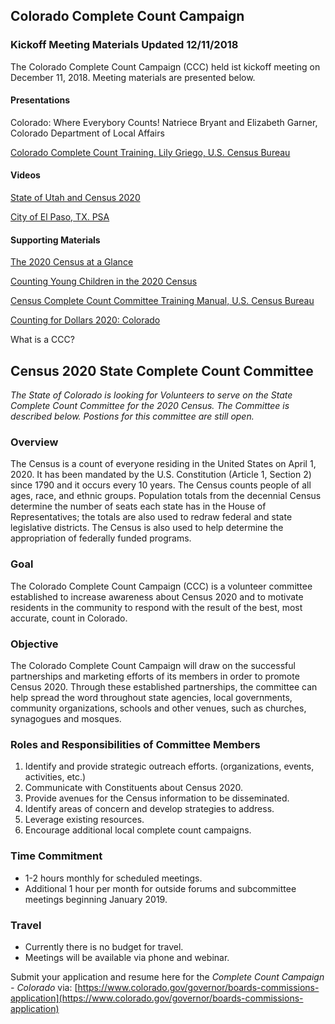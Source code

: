 ## Colorado Complete Count Campaign

### Kickoff Meeting Materials Updated 12/11/2018

The Colorado Complete Count Campaign (CCC) held ist kickoff meeting on December 11, 2018.  Meeting materials are presented below.

#### Presentations

Colorado: Where Everybory Counts! Natriece Bryant and Elizabeth Garner, Colorado Department of Local Affairs

[Colorado Complete Count Training.  Lily Griego, U.S. Census Bureau](https://storage.cloud.google.com/co-publicdata/Census%20Presentation%20for%20CCC%20kickoff.pdf?_ga=2.164411647.-1732879585.1519318964)


#### Videos

[State of Utah and Census 2020](http://gardner.utah.edu/demographics/2020-census/)

[City of El Paso, TX. PSA](https://www.amazon.com/clouddrive/share/ybZgkseXeNyYXDmlskL9Un4bGnxEIe0DYWilJz9nR5x/jyYNwqm9TwWeMU0aM5VvMw?_encoding=UTF8&*Version*=1&*entries*=0&mgh=1)

#### Supporting Materials

[The 2020 Census at a Glance](http://lvpc.org/pdf/P+Pizza/2020%20Census%20flyer.pdf)

[Counting Young Children in the 2020 Census](https://files.buildthefoundation.org/wp-content/uploads/2018/11/counting-young-children-in-2020-census.pdf)

[Census Complete Count Committee Training Manual,  U.S. Census Bureau](https://www.census.gov/content/dam/Census/newsroom/press-kits/2018/ccc-guide-d-1280.pdf)

[Counting for Dollars 2020: Colorado](https://gwipp.gwu.edu/sites/g/files/zaxdzs2181/f/downloads/Colorado%2008-18-17.pdf)


What is a CCC?




## Census 2020 State Complete Count Committee

*The State of Colorado is looking for Volunteers to serve on the State Complete Count Committee for the 2020 Census.  The Committee is described below.  Postions for this committee are still open.*

### Overview
The Census is a count of everyone residing in the United States on April 1, 2020. It has been mandated by the U.S. Constitution (Article 1, Section 2) since 1790 and it occurs every 10 years. The Census counts people of all ages, race, and ethnic groups. Population totals from the decennial Census determine the number of seats each state has in the House of Representatives; the totals are also used to redraw federal and state legislative districts. The Census is also used to help determine the appropriation of federally funded programs.

### Goal
The Colorado Complete Count Campaign (CCC) is a volunteer committee established to increase awareness about Census 2020 and to motivate residents in the community to respond with the result of the best, most accurate, count in Colorado.

### Objective
The Colorado Complete Count Campaign will draw on the successful partnerships and marketing efforts of its members in order to promote Census 2020. Through these established partnerships, the committee can help spread the word throughout state agencies, local governments, community organizations, schools and other venues, such as churches, synagogues and mosques. 

### Roles and Responsibilities of Committee Members
1. Identify and provide strategic outreach efforts. (organizations, events, activities, etc.)
2. Communicate with Constituents about Census 2020.
3. Provide avenues for the Census information to be disseminated.
4. Identify areas of concern and develop strategies to address.
5. Leverage existing resources.
6. Encourage additional local complete count campaigns.

### Time Commitment
* 1-2 hours monthly for scheduled meetings.
* Additional 1 hour per month for outside forums and subcommittee meetings beginning January 2019.

### Travel
* Currently there is no budget for travel.
* Meetings will be available via phone and webinar.

Submit your application and resume here for the *Complete Count Campaign - Colorado* via:
[https://www.colorado.gov/governor/boards-commissions-application](https://www.colorado.gov/governor/boards-commissions-application)

